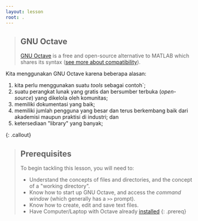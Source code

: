 ```yaml
---
layout: lesson
root: .
---
```



> ## GNU Octave
>
> [GNU Octave](http://www.gnu.org/software/octave/) is a free and open-source alternative
> to MATLAB which shares its syntax ([see more about compatibility](http://en.wikipedia.org/wiki/GNU_Octave#MATLAB_compatibility)). 

Kita menggunakan GNU Octave karena beberapa alasan:
1. kita perlu menggunakan suatu *tools* sebagai contoh`;
2. suatu perangkat lunak yang gratis dan bersumber terbuka (*open-source*) yang dikelola oleh komunitas;
3. memiliki dokumentasi yang baik;
4. memiliki jumlah pengguna yang besar dan terus berkembang baik dari akademisi maupun praktisi di industri; dan
5. ketersediaan "library" yang banyak;


{: .callout}

> ## Prerequisites
>
> To begin tackling this lesson, you will need to:
>
> * Understand the concepts of files and directories, and the concept of a "working directory".
> * Know how to start up GNU Octave, and access the *command window* (which generally has a `>>` prompt).
> * Know how to create, edit and save text files.
> * Have Computer/Laptop with Octave already [installed](http://wiki.octave.org/Category:Installation)
{: .prereq}
